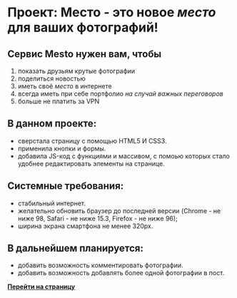 # Проект: Место - это новое *место* для ваших фотографий!

## Сервис Mesto нужен вам, чтобы
1. показать друзьям крутые фотографии
2. поделиться новостью
3. иметь своё *место* в интернете
4. всегда иметь при себе портфолио *на случай важных переговоров*
5. больше не платить за VPN

## В данном проекте:
* сверстала страницу с помощью HTML5 И CSS3.
* применила кнопки и формы.
* добавила JS-код с функциями и массивом, с помоью которых стало удобнее редактировать элементы на странице.

## Системные требования:
* стабильный интернет.
* желательно обновить браузер до последней версии (Chrome - не ниже 98, Safari - не ниже 15.3, Firefox - не ниже 96);
* ширина экрана смартфона не менее 320px.

## В дальнейшем планируется:
* добавить возможность комментировать фотографии.
* добавить возможность добавлять более одной фотографии в пост.

**[Перейти на страницу](https://genlady.github.io/mesto/)**

